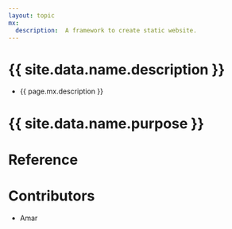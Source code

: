```yaml
---
layout: topic
mx:
  description:  A framework to create static website.
---
```


# {{ site.data.name.description }}
- {{ page.mx.description }}


# {{ site.data.name.purpose }}

# Reference

# Contributors
- Amar